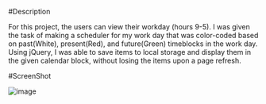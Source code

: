 #Description

For this project, the users can view their workday (hours 9-5). I was given the task of making a scheduler for my work day that was color-coded based on past(White), present(Red), and future(Green) timeblocks in the work day. Using jQuery, I was able to save items to local storage and display them in the given calendar block, without losing the items upon a page refresh. 

#ScreenShot

![image](https://github.com/Devon2731/HW-Work-Scheduler/assets/141438012/e2861515-3ad7-4405-9a31-d0b361be2b5c)
